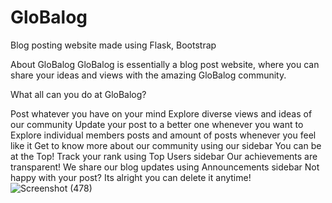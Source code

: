 # GloBalog
Blog posting website made using Flask, Bootstrap

About GloBalog
GloBalog is essentially a blog post website, where you can share your ideas and views with the amazing GloBalog community.

What all can you do at GloBalog?
	
Post whatever you have on your mind
Explore diverse views and ideas of our community
Update your post to a better one whenever you want to
Explore individual members posts and amount of posts whenever you feel like it 
Get to know more about our community using our sidebar
You can be at the Top! Track your rank using Top Users sidebar
Our achievements are transparent! We share our blog updates using Announcements sidebar
Not happy with your post? Its alright you can delete it anytime!
![Screenshot (478)](https://user-images.githubusercontent.com/91724479/214250839-35439e01-724b-42bb-8531-e07033b11de0.png)
